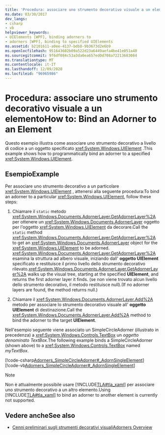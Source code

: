 ```yaml
---
title: 'Procedura: associare uno strumento decorativo visuale a un elemento'
ms.date: 03/30/2017
dev_langs:
- csharp
- vb
helpviewer_keywords:
- UIElements [WPF], binding adorners to
- adorners [WPF], binding to specified UIElements
ms.assetid: b2101611-a0ee-4137-bdb8-9b3673d2e6b9
ms.openlocfilehash: 951643602b09a522d23a6449aefa4be41e051a40
ms.sourcegitcommit: 9f6df084c53a3da0ea657ed0d708a72213683084
ms.translationtype: MT
ms.contentlocale: it-IT
ms.lasthandoff: 12/09/2020
ms.locfileid: "96965986"
---
```

# <a name="how-to-bind-an-adorner-to-an-element"></a><span data-ttu-id="c81c6-102">Procedura: associare uno strumento decorativo visuale a un elemento</span><span class="sxs-lookup"><span data-stu-id="c81c6-102">How to: Bind an Adorner to an Element</span></span>
<span data-ttu-id="c81c6-103">Questo esempio illustra come associare uno strumento decorativo a livello di codice a un oggetto specificato <xref:System.Windows.UIElement> .</span><span class="sxs-lookup"><span data-stu-id="c81c6-103">This example shows how to programmatically bind an adorner to a specified <xref:System.Windows.UIElement>.</span></span>  
  
## <a name="example"></a><span data-ttu-id="c81c6-104">Esempio</span><span class="sxs-lookup"><span data-stu-id="c81c6-104">Example</span></span>  
 <span data-ttu-id="c81c6-105">Per associare uno strumento decorativo a un particolare <xref:System.Windows.UIElement> , attenersi alla seguente procedura:</span><span class="sxs-lookup"><span data-stu-id="c81c6-105">To bind an adorner to a particular <xref:System.Windows.UIElement>, follow these steps:</span></span>  
  
1. <span data-ttu-id="c81c6-106">Chiamare il `static` metodo <xref:System.Windows.Documents.AdornerLayer.GetAdornerLayer%2A> per ottenere un <xref:System.Windows.Documents.AdornerLayer> oggetto per l'oggetto <xref:System.Windows.UIElement> da decorare.</span><span class="sxs-lookup"><span data-stu-id="c81c6-106">Call the `static` method <xref:System.Windows.Documents.AdornerLayer.GetAdornerLayer%2A> to get an <xref:System.Windows.Documents.AdornerLayer> object for the <xref:System.Windows.UIElement> to be adorned.</span></span> <span data-ttu-id="c81c6-107"><xref:System.Windows.Documents.AdornerLayer.GetAdornerLayer%2A> esamina la struttura ad albero visuale, iniziando dall' **oggetto UIElement** specificato e restituisce il primo livello dello strumento decorativo rilevato.</span><span class="sxs-lookup"><span data-stu-id="c81c6-107"><xref:System.Windows.Documents.AdornerLayer.GetAdornerLayer%2A> walks up the visual tree, starting at the specified **UIElement**, and returns the first adorner layer it finds.</span></span> <span data-ttu-id="c81c6-108">(se non viene trovato alcun livello dello strumento decorativo, il metodo restituisce null).</span><span class="sxs-lookup"><span data-stu-id="c81c6-108">(If no adorner layers are found, the method returns null.)</span></span>  
  
2. <span data-ttu-id="c81c6-109">Chiamare il <xref:System.Windows.Documents.AdornerLayer.Add%2A> metodo per associare lo strumento decorativo visuale all' **oggetto UIElement** di destinazione.</span><span class="sxs-lookup"><span data-stu-id="c81c6-109">Call the <xref:System.Windows.Documents.AdornerLayer.Add%2A> method to bind the adorner to the target **UIElement**.</span></span>  
  
 <span data-ttu-id="c81c6-110">Nell'esempio seguente viene associato un SimpleCircleAdorner (illustrato in precedenza) a <xref:System.Windows.Controls.TextBox> un *oggetto denominato TextBox*.</span><span class="sxs-lookup"><span data-stu-id="c81c6-110">The following example binds a SimpleCircleAdorner (shown above) to a <xref:System.Windows.Controls.TextBox> named *myTextBox*.</span></span>  
  
 [!code-csharp[Adorners_SimpleCircleAdorner#_AdornSingleElement](~/samples/snippets/csharp/VS_Snippets_Wpf/Adorners_SimpleCircleAdorner/CSharp/Window1.xaml.cs#_adornsingleelement)]
 [!code-vb[Adorners_SimpleCircleAdorner#_AdornSingleElement](~/samples/snippets/visualbasic/VS_Snippets_Wpf/Adorners_SimpleCircleAdorner/VisualBasic/Window1.xaml.vb#_adornsingleelement)]  
  
> [!NOTE]
> <span data-ttu-id="c81c6-111">Non è attualmente possibile usare [!INCLUDE[TLA#tla_xaml](../../../includes/tlasharptla-xaml-md.md)] per associare uno strumento decorativo a un altro elemento.</span><span class="sxs-lookup"><span data-stu-id="c81c6-111">Using [!INCLUDE[TLA#tla_xaml](../../../includes/tlasharptla-xaml-md.md)] to bind an adorner to another element is currently not supported.</span></span>  
  
## <a name="see-also"></a><span data-ttu-id="c81c6-112">Vedere anche</span><span class="sxs-lookup"><span data-stu-id="c81c6-112">See also</span></span>

- [<span data-ttu-id="c81c6-113">Cenni preliminari sugli strumenti decorativi visuali</span><span class="sxs-lookup"><span data-stu-id="c81c6-113">Adorners Overview</span></span>](adorners-overview.md)
